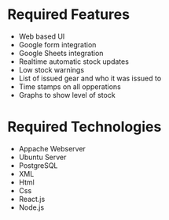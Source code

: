 # Required Features
- Web based UI 
- Google form integration
- Google Sheets integration
- Realtime automatic stock updates
- Low stock warnings
- List of issued gear and who it was issued to
- Time stamps on all opperations
- Graphs to show level of stock

# Required Technologies
- Appache Webserver
- Ubuntu Server
- PostgreSQL
- XML
- Html
- Css
- React.js
- Node.js
